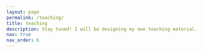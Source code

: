```yaml
---
layout: page
permalink: /teaching/
title: teaching
description: Stay tuned! I will be designing my own teaching material.
nav: true
nav_order: 6
---
```


